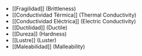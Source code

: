 

- [[Fragilidad]] (Brittleness)
- [[Conductividad Térmica]] (Thermal Conductivity)
- [[Conductividad Eléctrica]] (Electric Conductivity)
- [[Ductilidad]] (Ductile)
- [[Dureza]] (Hardness)
- [[Lustre]] (Luster)
- [[Maleabilidad]] (Malleability)
